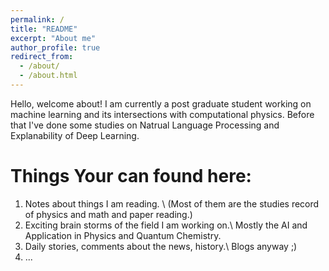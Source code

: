 ```yaml
---
permalink: /
title: "README"
excerpt: "About me"
author_profile: true
redirect_from: 
  - /about/
  - /about.html
---
```


Hello, welcome about!
I am currently a post graduate student working on machine learning and its intersections with computational physics. Before that I've done some studies on Natrual Language Processing and Explanability of Deep Learning.

Things Your can found here:
======
1. Notes about things I am reading. \\
(Most of them are the studies record of physics and math and paper reading.)
2. Exciting brain storms of the field I am working on.\\
Mostly the AI and Application in Physics and Quantum Chemistry.
3. Daily stories, comments about the news, history.\\
Blogs anyway ;)
4. ...
